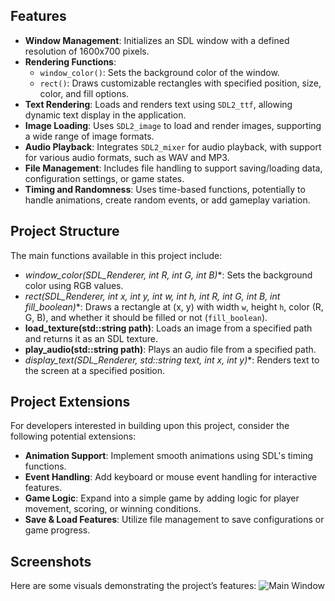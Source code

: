 ## Features

- **Window Management**: Initializes an SDL window with a defined resolution of 1600x700 pixels.
- **Rendering Functions**:
  - `window_color()`: Sets the background color of the window.
  - `rect()`: Draws customizable rectangles with specified position, size, color, and fill options.
- **Text Rendering**: Loads and renders text using `SDL2_ttf`, allowing dynamic text display in the application.
- **Image Loading**: Uses `SDL2_image` to load and render images, supporting a wide range of image formats.
- **Audio Playback**: Integrates `SDL2_mixer` for audio playback, with support for various audio formats, such as WAV and MP3.
- **File Management**: Includes file handling to support saving/loading data, configuration settings, or game states.
- **Timing and Randomness**: Uses time-based functions, potentially to handle animations, create random events, or add gameplay variation.

## Project Structure

The main functions available in this project include:

- **window_color(SDL_Renderer*, int R, int G, int B)**: Sets the background color using RGB values.
- **rect(SDL_Renderer*, int x, int y, int w, int h, int R, int G, int B, int fill_boolean)**: Draws a rectangle at (x, y) with width `w`, height `h`, color (R, G, B), and whether it should be filled or not (`fill_boolean`).
- **load_texture(std::string path)**: Loads an image from a specified path and returns it as an SDL texture.
- **play_audio(std::string path)**: Plays an audio file from a specified path.
- **display_text(SDL_Renderer*, std::string text, int x, int y)**: Renders text to the screen at a specified position.

## Project Extensions

For developers interested in building upon this project, consider the following potential extensions:

- **Animation Support**: Implement smooth animations using SDL's timing functions.
- **Event Handling**: Add keyboard or mouse event handling for interactive features.
- **Game Logic**: Expand into a simple game by adding logic for player movement, scoring, or winning conditions.
- **Save & Load Features**: Utilize file management to save configurations or game progress.


## Screenshots

Here are some visuals demonstrating the project’s features:
![Main Window](screen1.png)
